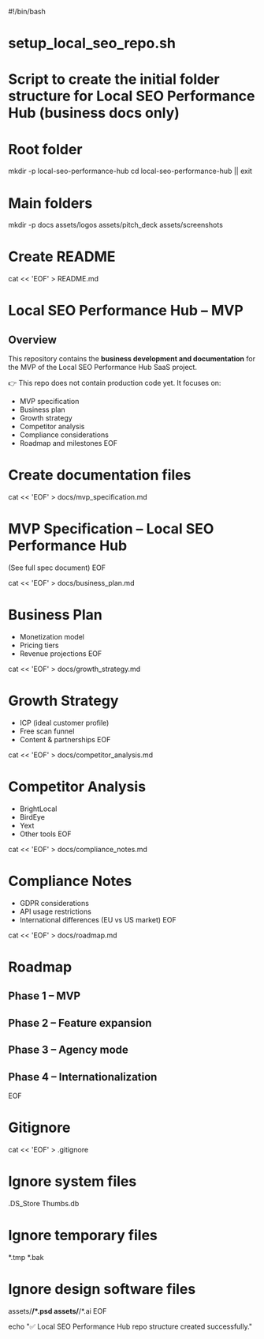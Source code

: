 #!/bin/bash
# setup_local_seo_repo.sh
# Script to create the initial folder structure for Local SEO Performance Hub (business docs only)

# Root folder
mkdir -p local-seo-performance-hub
cd local-seo-performance-hub || exit

# Main folders
mkdir -p docs assets/logos assets/pitch_deck assets/screenshots

# Create README
cat << 'EOF' > README.md
# Local SEO Performance Hub – MVP

## Overview
This repository contains the **business development and documentation** for the MVP of the Local SEO Performance Hub SaaS project.

👉 This repo does not contain production code yet. It focuses on:
- MVP specification
- Business plan
- Growth strategy
- Competitor analysis
- Compliance considerations
- Roadmap and milestones
EOF

# Create documentation files
cat << 'EOF' > docs/mvp_specification.md
# MVP Specification – Local SEO Performance Hub
(See full spec document)
EOF

cat << 'EOF' > docs/business_plan.md
# Business Plan
- Monetization model
- Pricing tiers
- Revenue projections
EOF

cat << 'EOF' > docs/growth_strategy.md
# Growth Strategy
- ICP (ideal customer profile)
- Free scan funnel
- Content & partnerships
EOF

cat << 'EOF' > docs/competitor_analysis.md
# Competitor Analysis
- BrightLocal
- BirdEye
- Yext
- Other tools
EOF

cat << 'EOF' > docs/compliance_notes.md
# Compliance Notes
- GDPR considerations
- API usage restrictions
- International differences (EU vs US market)
EOF

cat << 'EOF' > docs/roadmap.md
# Roadmap
## Phase 1 – MVP
## Phase 2 – Feature expansion
## Phase 3 – Agency mode
## Phase 4 – Internationalization
EOF

# Gitignore
cat << 'EOF' > .gitignore
# Ignore system files
.DS_Store
Thumbs.db

# Ignore temporary files
*.tmp
*.bak

# Ignore design software files
assets/**/*.psd
assets/**/*.ai
EOF

echo "✅ Local SEO Performance Hub repo structure created successfully."
